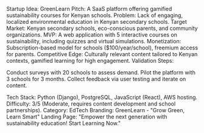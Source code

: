 Startup Idea: GreenLearn
Pitch: A SaaS platform offering gamified sustainability courses for Kenyan schools.
Problem: Lack of engaging, localized environmental education in Kenyan secondary schools.
Target Market: Kenyan secondary schools, eco-conscious parents, and community organizations.
MVP: A web application with 5 interactive courses on sustainability, including quizzes and virtual simulations.
Monetization: Subscription-based model for schools ($100/year/school), freemium access for parents.
Competitive Edge: Culturally relevant content tailored to Kenyan contexts, gamified learning for high engagement.
Validation Steps:

Conduct surveys with 20 schools to assess demand.
Pilot the platform with 3 schools for 3 months.
Collect feedback via user testing and iterate on content.

Tech Stack: Python (Django), PostgreSQL, JavaScript (React), AWS hosting.
Difficulty: 3/5 (Moderate, requires content development and school partnerships).
Category: EdTech
Branding: GreenLearn - "Grow Green, Learn Smart"
Landing Page: "Empower the next generation with sustainability education! Start Learning Now."